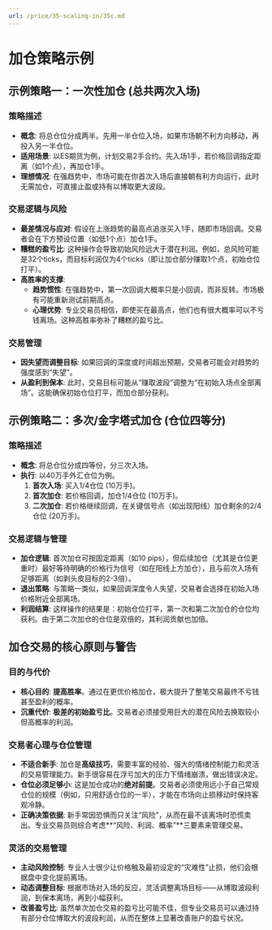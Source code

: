 ```yaml
---
url: /price/35-scaling-in/35c.md
---
```

# 加仓策略示例

## 示例策略一：一次性加仓 (总共两次入场)

### 策略描述

* **概念**: 将总仓位分成两半。先用一半仓位入场，如果市场朝不利方向移动，再投入另一半仓位。
* **适用场景**: 以ES期货为例，计划交易2手合约。先入场1手，若价格回调指定距离（如1个点），再加仓1手。
* **理想情况**: 在强趋势中，市场可能在你首次入场后直接朝有利方向运行，此时无需加仓，可直接止盈或持有以博取更大波段。

### 交易逻辑与风险

* **最差情况与应对**: 假设在上涨趋势的最高点追涨买入1手，随即市场回调。交易者会在下方预设位置（如低1个点）加仓1手。
* **糟糕的盈亏比**: 这种操作会导致初始风险远大于潜在利润。例如，总风险可能是32个ticks，而目标利润仅为4个ticks（即让加仓部分赚取1个点，初始仓位打平）。
* **高胜率的支撑**:
  * **趋势惯性**: 在强趋势中，第一次回调大概率只是小回调，而非反转。市场极有可能重新测试前期高点。
  * **心理优势**: 专业交易员相信，即使买在最高点，他们也有很大概率可以不亏钱离场。这种高胜率弥补了糟糕的盈亏比。

### 交易管理

* **因失望而调整目标**: 如果回调的深度或时间超出预期，交易者可能会对趋势的强度感到“失望”。
* **从盈利到保本**: 此时，交易目标可能从“赚取波段”调整为“在初始入场点全部离场”。这能确保初始仓位打平，而加仓部分获利。

## 示例策略二：多次/金字塔式加仓 (仓位四等分)

### 策略描述

* **概念**: 将总仓位分成四等份，分三次入场。
* **执行**: 以40万手外汇仓位为例。
  1. **首次入场**: 买入1/4仓位 (10万手)。
  2. **首次加仓**: 若价格回调，加仓1/4仓位 (10万手)。
  3. **二次加仓**: 若价格继续回调，在关键信号点（如出现阳线）加仓剩余的2/4仓位 (20万手)。

### 交易逻辑与管理

* **加仓逻辑**: 首次加仓可按固定距离（如10 pips），但后续加仓（尤其是仓位更重时）最好等待明确的价格行为信号（如在阳线上方加仓），且与前次入场有足够距离（如剥头皮目标的2-3倍）。
* **退出策略**: 与策略一类似，如果回调深度令人失望，交易者会选择在初始入场价格附近全部离场。
* **利润结算**: 这样操作的结果是：初始仓位打平，第一次和第二次加仓的仓位均获利。由于第二次加仓的仓位是双倍的，其利润贡献也加倍。

## 加仓交易的核心原则与警告

### 目的与代价

* **核心目的**: **提高胜率**。通过在更优价格加仓，极大提升了整笔交易最终不亏钱甚至盈利的概率。
* **沉重代价**: **极差的初始盈亏比**。交易者必须接受用巨大的潜在风险去换取较小但高概率的利润。

### 交易者心理与仓位管理

* **不适合新手**: 加仓是**高级技巧**，需要丰富的经验、强大的情绪控制能力和灵活的交易管理能力。新手很容易在浮亏加大的压力下情绪崩溃，做出错误决定。
* **仓位必须足够小**: 这是加仓成功的**绝对前提**。交易者必须使用远小于自己常规仓位的规模（例如，只用舒适仓位的一半），才能在市场向止损移动时保持客观冷静。
* **正确决策依据**: 新手常因恐惧而只关注“风险”，从而在最不该离场时恐慌卖出。专业交易员则综合考虑\*\*“风险、利润、概率”\*\*三要素来管理交易。

### 灵活的交易管理

* **主动风险控制**: 专业人士很少让价格触及最初设定的“灾难性”止损，他们会根据盘中变化提前离场。
* **动态调整目标**: 根据市场对入场的反应，灵活调整离场目标——从博取波段利润，到保本离场，再到小幅获利。
* **改善盈亏比**: 虽然单次加仓交易的盈亏比可能不佳，但专业交易员可以通过持有部分仓位博取大的波段利润，从而在整体上显著改善账户的盈亏状况。
